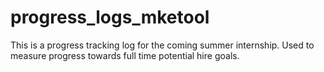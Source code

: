 # progress_logs_mketool
This is a progress tracking log for the coming summer internship. Used to measure progress towards full time potential hire goals.

